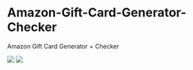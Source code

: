 # Amazon-Gift-Card-Generator-Checker
Amazon Gift Card Generator + Checker

![](https://github.com/Amazon-Gift-Card-Generator-Checker/ezgif.gif)
![](https://im5.ezgif.com/tmp/ezgif-5-903c59b256.gif)

